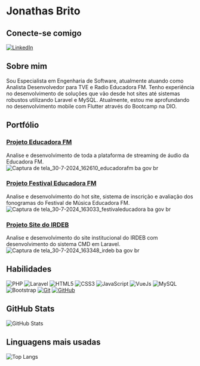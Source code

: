 # Jonathas Brito
## Conecte-se comigo
[![LinkedIn](https://img.shields.io/badge/LinkedIn-0077B5?style=for-the-badge&logo=linkedin&logoColor=white)](https://www.linkedin.com/in/jonathas-brito-926137101/)

## Sobre mim
Sou Especialista em Engenharia de Software, atualmente atuando como Analista Desenvolvedor para TVE e Radio Educadora FM. Tenho experiência no desenvolvimento de soluções que vão desde hot sites até sistemas robustos utilizando Laravel e MySQL. Atualmente, estou me aprofundando no desenvolvimento mobile com Flutter através do Bootcamp na DIO.

## Portfólio
### [Projeto Educadora FM](https://educadorafm.ba.gov.br/)
Analise e desenvolvimento de toda a plataforma de streaming de áudio da Educadora FM.
![Captura de tela_30-7-2024_162610_educadorafm ba gov br](https://github.com/user-attachments/assets/546d5ef9-7910-4b6a-9f40-c7c6b707aa2d)

### [Projeto Festival Educadora FM](https://educadorafm.ba.gov.br/)
Analise e desenvolvimento do hot site, sistema de inscrição e avaliação dos fonogramas do Festival de Música Educadora FM.
![Captura de tela_30-7-2024_163033_festivaleducadora ba gov br](https://github.com/user-attachments/assets/44633baf-0582-405c-af12-3a74f11fbfca)

### [Projeto Site do IRDEB](https://educadorafm.ba.gov.br/)
Analise e desenvolvimento do site institucional do IRDEB com desenvolvimento do sistema CMD em Laravel.
![Captura de tela_30-7-2024_163348_irdeb ba gov br](https://github.com/user-attachments/assets/d2c6356d-d553-43c1-a8ae-4058fa176031)


## Habilidades
![PHP](https://img.shields.io/badge/php-0D1117?style=for-the-badge&logo=php&logoColor=34495E)
![Laravel](https://img.shields.io/badge/Laravel-6C6C6C?style=for-the-badge&logo=laravel&logoColor=F05340)
![HTML5](https://img.shields.io/badge/HTML5-E34F26?style=for-the-badge&logo=html5&logoColor=white)
![CSS3](https://img.shields.io/badge/CSS3-1572B6?style=for-the-badge&logo=css3&logoColor=white)
![JavaScript](https://img.shields.io/badge/JavaScript-F7DF1E?style=for-the-badge&logo=javascript&logoColor=black)
![VueJs](https://img.shields.io/badge/VueJs-black?style=for-the-badge&logo=javascript&logoColor=green)
![MySQL](https://img.shields.io/badge/MySQL-F29111?style=for-the-badge&logo=mysql&logoColor=00758F)
![Bootstrap](https://img.shields.io/badge/bootstrap-000?style=for-the-badge&logo=bootstrap&logoColor=553C7B)
[![Git](https://img.shields.io/badge/Git-000?style=for-the-badge&logo=git&logoColor=E94D5F)](https://git-scm.com/doc)
[![GitHub](https://img.shields.io/badge/GitHub-000?style=for-the-badge&logo=github&logoColor=30A3DC)](https://docs.github.com/)



## GitHub Stats
![GitHub Stats](https://github-readme-stats.vercel.app/api?username=jonathascbrito&theme=transparent&bg_color=000&border_color=30A3DC&show_icons=true&icon_color=30A3DC&title_color=E94D5F&text_color=FFF)
## Linguagens mais usadas
![Top Langs](https://github-readme-stats-git-masterrstaa-rickstaa.vercel.app/api/top-langs/?username=jonathascbrito&layout=compact&bg_color=000&border_color=30A3DC&title_color=E94D5F&text_color=FFF)
